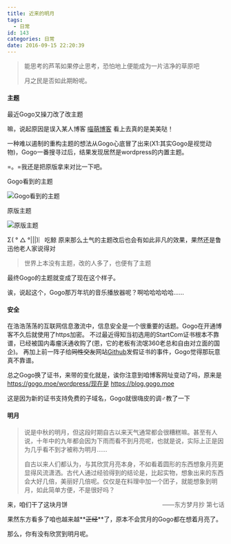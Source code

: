 ```yaml
---
title: 近来的明月
tags:
  - 日常
id: 143
categories: 日常 
date: 2016-09-15 22:20:39
---
```


> 能思考的芦苇如果停止思考，恐怕地上便能成为一片洁净的草原吧
> 
> 
> 月之民是否如此期盼呢。

#### 主题

最近Gogo又操刀改了改主题

嘛，说起原因是误入某人博客 [喵萌博客](https://morz.org/) 看上去真的是美美哒！

一种难以遏制的重构主题的想法从Gogo心底冒了出来<span class="anno">(X1:其实Gogo是视觉动物)</span>，Gogo一番搜寻过后，结果发现居然是wordpress的内置主题。

=。=我还是把原版拿来对比一下吧。

Gogo看到的主题

![Gogo看到的主题](http://static.gogo.moe/files/2016/09/moom01.png)

原版主题

![原版主题](http://static.gogo.moe/files/2016/09/moom02.png)

Σ( ° △ °|||)︴吃鲸 原来那么土气的主题改后也会有如此非凡的效果，果然还是鲁迅他老人家说得对 

> 世界上本没有主题，改的人多了，也便有了主题

最终Gogo的主题就变成了现在这个样子。 

诶，说起这个，Gogo那万年坑的音乐播放器呢？啊哈哈哈哈哈……

#### 安全

在浩浩荡荡的互联网信息激流中，信息安全是一个很重要的话题。Gogo在开通博客不久后就使用了https加密。
不过最近得知当初选用的StartCom证书根本不靠谱，已经被国内毒瘤沃通收购了(恩，它的老板有流氓360老总和自由对立面的国企)。
再加上前一阵子给<s>同性交友</s>网站[Github](https://github.com/)发假证书的事件，Gogo觉得那玩意真不靠谱。

总之Gogo换了证书，来带的变化就是，诶你注意到咱博客网址变动了吗，原来是 https://gogo.moe/wordpress/现在是 https://blog.gogo.moe

这是因为新的证书支持免费的子域名，Gogo就很嗨皮的调♂教了一下

#### 明月

> 说是中秋的明月，但这段时期自古以来天气通常都会很糟糕嘛。甚至有人说，十年中的九年都会因为下雨而看不到月亮呢，也就是说，实际上正是因为几乎看不到才被称为明月……
> 
> 
> 自古以来人们都认为，与其欣赏月亮本身，不如看着圆形的东西想象月亮更显得风流潇洒。古代人通过经验得到的结论是，比起实物，想象出来的东西会大好几倍，美丽好几倍呢。仅仅是在料理中加一个团子，就能想象到明月，如此简单方便，不是很好吗？
> 
> <span style="display:inline-block;float:right">——东方梦月抄 第七话</span>

来，咱们干了这块月饼 

果然东方看多了咱也越来越**<s>正经</s>**了，原本不会赏月的Gogo都在想着月亮了。

那么，你有没有欣赏到明月呢。
